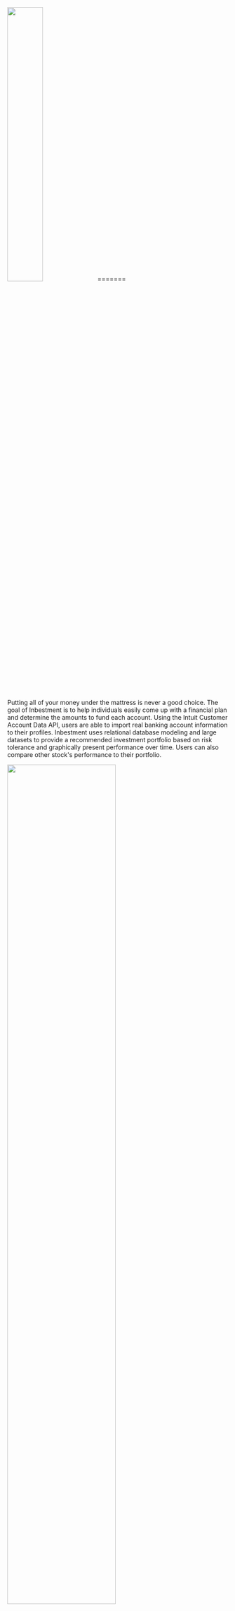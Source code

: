 <img src="static/img/inbestment2.png" width="40%" height="40%">
=======

Putting all of your money under the mattress is never a good choice. The goal of Inbestment is to help individuals easily come up with a financial plan and determine the amounts to fund each account. Using the Intuit Customer Account Data API, users are able to import real banking account information to their profiles. Inbestment uses relational database modeling and large datasets to provide a recommended investment portfolio based on risk tolerance and graphically present performance over time. Users can also compare other stock's performance to their portfolio.

<img src="static/img/Screenshot-home.png" width="70%">

Technology Stack
--------
<h5>APIs</h5>
Intuit Customer Account Data API, Quandl API

<h5>Back-end</h5>
Python, SQL, SQLAlchemy, Flask, Flask-Login, Flask-WTF, Python Passlib, Python Aggcat (client for Intuit API), Python unittest

<h5>Front-end</h5>
Jinja, Highcharts, Javascript, JQuery, HTML, CSS

File Structure
--------
<h5>Main Files</h5>
- __controller.py__: Main entry point and controls application routing
- __utils.py__: Utility functions for calculating large operations outside of __controller.py__
- __model.py__: Creates the local database model
- __seed.py__: Seeds the local database and allows use of Quandl API
- __accounts.py__: Allows use of Intuit API

Features
--------
<h5>Survey and Profile</h5>
<img src="/static/img/Screenshot-Profile.png" width="70%">

<img src="/static/img/Screenshot-Survey.png" width="70%">

- Allows user to add real banking information through the use of the Intuit Customer Account Data API and the Python aggcat client
	- Passes the institution id for select institutions into the API call to pull account data (account number and balance amount)
	- Creates a route to authenticate challenge scenarios
		- If an account is being validated for the first time, the API may come back with the bank's challenge question to force additional user validation
- User can easily get results based on a maximum of seven questions
	- Values are updated to the database after each question allowing for a responsive survey (ex: if user answers that there is no 401k account, then disable and skip all-401K related questions)
	- Profile saves all user inputs and shows it within the survey input field, allowing the user to easily edit any question
- Includes tooltips to assist the user in answering some of the questions

<h5>Results</h5>
<img src="/static/img/Screenshot-Results.png" width="70%">

- Determines the target amount for each type of account and checks that against the user's assets
- Creates a flow through a hierarchy of accounts
	- 1. Checking - one month worth of living expenses
	- 2. Savings - three months worth of living expenses
	- 3. 401K match - (if applicable), calculated based on user inputted percent match and percent of salary to match
	- 4. IRA - maximum $5,500 IRS contribution
	- 5. 401K - (if applicable), maximum $18,000 IRS contribution less 401K match
	- 6. Brokerage - remaining assets
- Includes modal to assist the user in interpreting their financial results

<h5>Investments</h5>
<img src="/static/img/Screenshot-TotalGraph.png" width="70%">

<img src="/static/img/Screenshot-PieChart.png" width="70%">

- Seeds the database with stock tickers and daily close prices using the Quandl API
	- Uses raw SQL query to calculate the percent change for each individual date's close price compared to the inception's close price
	- See "Technical Choices" on calculating portfolio performance
- Uses Highcharts (Javascript and jQuery) to pass JSON data objects
- Parses Quandl API JSON object for "stock" or "bond" to give the ticker a classification
- Implementes the ability for the user to input a ticker for comparison
	- Checks a .csv file for the ticker's url identifier
	- Calls the Quandl API to return the pricing information
	- Seeds the database with the ticker's information while calculating the percent change
	- Future requests for that ticker will pull straight from the database, rather than making another API call
<img src="/static/img/Screenshot-IndGraphComparison.png" width="70%">

<h5>Data Modelling</h5>
- Creates a detailed data model leveraging cross-tables relationships
- Employes raw SQL and SQLAlchemy to query the database across relationships

<h5>Security</h5>
- Encrypts and verifies user passwords through hashing and salting
- Uses Python Passlib and PBKDF2_SHA512 hash algorithm

<h5>Data Validation and Testing</h5>
- Checks back-end data validity using Flask-WTF and front-end using HTML fields, so the user is not able to input non-integers for assets and income or invalid email and password
- All routes use Flask-g to ensure the following scenarios:
	- A user who is not logged in will be directed to the login page
	- A user who is logged in but has not completed the survey will be directed to completing the survey before accessing any other route
- Integrates unit tests and Flask integration tests
	- Unit tests check that the results calculation is working properly depending on various user inputs
	- Flask integration tests ensure that all routes are working when user is logged in or logged out

<h5>Maintainable Code</h5>
- Checks Python files in PEP8 style guide for formatting consistency
- Strong workflow and bug tracking using Git to create issues and hunking commits with detailed messages

Technical Choices
--------
<h5>Calculating Total Portfolio Performance</h5>
In order to show total portfolio performance, I needed to query the database for the user's risk profile, pull the the portfolio of stock tickers and weightings associated with the risk profile, and then aggregate all of the tickers' prices for each daily data point.

Since stock prices are relative, I could not add the daily prices for each ticker together. I initially decided to normalize the data by calculating a daily percent change from the day before, but this resulted in an undynamic line graph. Then, I decided to still calculate a daily percent change, but since inception. This resulted in a more dynamic and interesting line graph. However, a stock ticker that has 10% growth since inception 10 years ago cannot be accurately compared to another stock ticker that has 20% growth since inception 5 years ago.

Another option I considered would be to annualize the returns, but I would lose some fidelity when displaying the data in a line graph with less data points. I decided to take the latest inception date of all of my stock tickers in the risk tolerance portfolios (4/10/2007) and mark that as the since inception date for all percent changes to be calculated off of. While not optimal, this allowed me to accurately compare performance across stock tickers.

At this point, I could now aggregate the percent change of the stock tickers for each daily data point. Since each stock ticker comprises a different weighting in the portfolio, I used a weighted average to calculate the aggregate percent change.

As an example, for the "Conservative" risk profile and one day's data point:

| Stock Ticker  | Portfolio Weighting | Percent Change (since inception)  |
| :------------ | :------------------ | :-------------------------------  |
| VV            | 25%		      | 0.01		    		  |
| VB            | 20%		      | 0.02				  |
| VEU           |  5%		      | 0.03				  |
| BIV           | 40%		      | 0.04				  |
| BSV           | 10%		      | 0.05				  |

```
One day's aggregated performance (weighted average) =
(0.25 * 0.01) + (0.20 * 0.02) + (0.05 * 0.03) + (0.40 * 0.04) + (0.10 * 0.05)
```

My original query was a nested loop using SQLAlchemy that resulted in the line graph taking 18+ seconds to generate. By changing to a raw SQL query, I was able to have a much more powerful query that resulted in an instanteous response:
```
linegraph_sql_query = """
    SELECT date, sum(percent_change * prof_allocs.ticker_weight_percent)
    FROM prices
    JOIN prof_allocs on (prices.ticker_id = prof_allocs.ticker_id)
    WHERE prof_allocs.risk_profile_id == :sql_risk_prof
    AND prices.date > "2007-04-10"
    GROUP by prices.date
    ORDER by prices.date
    """
```

Future Plans
--------
<h5>Short-term</h5>
- Short-term plans can be found in my github [Issues](https://github.com/at4260/inbestment/issues)

<h5>Long-term</h5>
- Use machine learning to estimate user's assets, income, and company 401K information (to limit number of user inputted fields)
- More customizations and options in risk tolerance portfolios
- Allows user to input all assets from multiple sources (current accounts and investments) and re-allocates their portfolio to Inbestment's recommendation

Setting Up
--------
- Clone this [repo](https://github.com/at4260/inbestment)

- Create and activate a new, empty virtual environment

`virtualenv env`<br>
`source env/bin/activate`

- Use pip to install the packages required in requirements.txt

`pip install -r requirements.txt`

- Initialize account with the [Intuit Customer Account Data API](https://developer.intuit.com/docs/0020_customeraccountdata/009_using_customeraccountdata/0010_gettingstarted) and put the following keys in `intuit_tokens.txt` in this order:
	- 1. OAuth Consumer Key
	- 2. OAuth Consumer Secret
	- 3. SAML Identity Provider ID

- Initialize account with the [Quandl API](https://www.quandl.com/help/api) and put the key in `quandl_tokens.txt`

- Put the Flask secret key in `flask_tokens.txt`

- Start the application by running `controller.py`

- Navigate to http://localhost:5000 and start exploring the app

License
--------
[MIT License](http://www.opensource.org/licenses/mit-license.php)

Copyright (c) 2015 Alice Tsao

Permission is hereby granted, free of charge, to any person obtaining a copy of this software and associated documentation files (the "Software"), to deal in the Software without restriction, including without limitation the rights to use, copy, modify, merge, publish, distribute, sublicense, and/or sell copies of the Software, and to permit persons to whom the Software is furnished to do so, subject to the following conditions:

The above copyright notice and this permission notice shall be included in all copies or substantial portions of the Software.

THE SOFTWARE IS PROVIDED "AS IS", WITHOUT WARRANTY OF ANY KIND, EXPRESS OR IMPLIED, INCLUDING BUT NOT LIMITED TO THE WARRANTIES OF MERCHANTABILITY, FITNESS FOR A PARTICULAR PURPOSE AND NONINFRINGEMENT. IN NO EVENT SHALL THE AUTHORS OR COPYRIGHT HOLDERS BE LIABLE FOR ANY CLAIM, DAMAGES OR OTHER LIABILITY, WHETHER IN AN ACTION OF CONTRACT, TORT OR OTHERWISE, ARISING FROM, OUT OF OR IN CONNECTION WITH THE SOFTWARE OR THE USE OR OTHER DEALINGS IN THE SOFTWARE.

